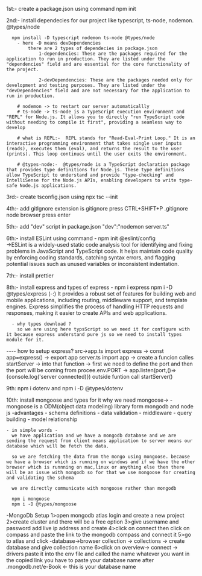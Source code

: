 1st:- create a package.json using command npm init

2nd:- install dependecies for our project
like typescript, ts-node, nodemon. @types/node

      npm install -D typescript nodemon ts-node @types/node
        - here -D means devDependencies
            there are 2 types of dependecies in package.json
                1-dependencies: These are the packages required for the application to run in production. They are listed under the "dependencies" field and are essential for the core functionality of the project.

                2-devDependencies: These are the packages needed only for development and testing purposes. They are listed under the "devDependencies" field and are not necessary for the application to run in production.

        # nodemon -> to restart our server automaticallly
        # ts-node -> ts-node is a TypeScript execution environment and "REPL" for Node.js. It allows you to directly "run TypeScript code without needing to compile it first", providing a seamless way to develop

        # what is REPL:-  REPL stands for "Read-Eval-Print Loop." It is an interactive programming environment that takes single user inputs (reads), executes them (eval), and returns the result to the user (prints). This loop continues until the user exits the environment.

        # @types-node:-  @types/node is a TypeScript declaration package that provides type definitions for Node.js. These type definitions allow TypeScript to understand and provide "type-checking" and IntelliSense for the Node.js APIs, enabling developers to write type-safe Node.js applications.

3rd:- create tsconfig.json using npx tsc --init

4th:- add gitIgnore extension is gitignore
press CTRL+SHIFT+P
.gitignore
node browser press enter

5th:- add "dev" script in package.json
"dev":"nodemon server.ts"

6th:- install ESLint using command  - npm init @eslint/config  
->ESLint is a widely-used static code analysis tool for identifying and fixing problems in JavaScript and TypeScript code. It helps maintain code quality by enforcing coding standards, catching syntax errors, and flagging potential issues such as unused variables or inconsistent indentation.

7th:- install prettier

8th:- install express and types of express - npm i express npm i -D @types/express
      (-:) It provides a robust set of features for building web and mobile applications, including routing, middleware support, and template engines. Express simplifies the process of handling HTTP requests and responses, making it easier to create APIs and web applications.

      - why types download ? 
        so we are using here typsScript so we need it for configure with it because express understand pure js so we need to install types module for it.


---- how to setup express?
      src->app.ts
        import express -> const app=express() -> export app
      server.ts
        import app -> create a funcion calles startServer -> into that function -> 
        first we need to define the port and then the port will be coming from procee.env.PORT -> app.listen(port,()=>{console.log('server connected)})  outside funtion call startServer()

  
9th: npm i dotenv  and npm i -D @types/dotenv


10th: install mongoose  and types for it 
  why we need mongoose->
    -mongoose is a ODM(object data modeling) library form mongodb and node js
    -advantages - schema definitions 
                - data validation
                - middleware
                - query building
                - model relationship

    - in simple words - 
      we have application and we have a mongodb database and we are sending the request from client means application to server means our database which will be fetch the data.

      so we are fetching the data from the mongo using mongoose. because we have a browser which is running on windows and if we have the other browser which is runnning on mac,linux or anything else then there will be an issue with mongodb so for that we use mongoose for creating and validating the schema    

      we are directly communicate with mongoose rather than mongodb

      npm i mongoose   
      npm i -D @types/mongoose

-MongoDb Setup
  1>open mongodb atlas login and create a new project
  2>create cluster and there will be a free option
  3>give username and password add live ip address and create 
  4>click on connect then click on compass and paste the link to the mongodb compass and connect it
  5>go to atlas and click 
                -database->browser collection -> collections -> create database and give collection name
  6>click on overview-> connect -> drivers paste it into the env file and called the name whatever you want 
  in the copied link you have to paste your database name after .mongodb.net/e-Book <- this is your database name 
